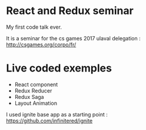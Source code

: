 # React and Redux seminar

My first code talk ever. 

It is a seminar for the cs games 2017 ulaval delegation :  http://csgames.org/corpo/fr/ 

# Live coded exemples
- React component
- Redux Reducer
- Redux Saga
- Layout Animation 

I used ignite base app as a starting point : https://github.com/infinitered/ignite
